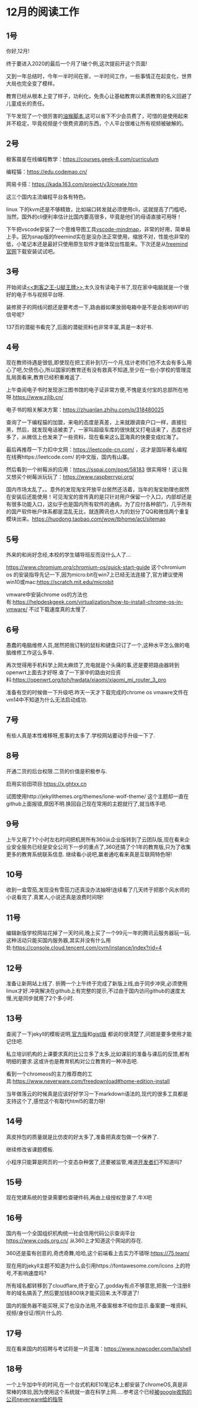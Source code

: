 # 12月的阅读工作

## 1号
你好,12月!

终于要进入2020的最后一个月了!破个例,这次提前开这个页面!

又到一年总结时，今年一半时间在家，一半时间工作，一些事情正在起变化，世界大局也完全变了模样。

教育已经从根本上变了样子，功利化，免责心让基础教育以素质教育的名义回避了儿童成长的责任。

下午发现了一个很厉害的[油猴脚本](https://greasyfork.org/zh-CN/scripts/407847-%E5%93%94%E5%93%A9%E5%93%94%E5%93%A9%E7%95%AA%E5%89%A7%E8%A7%A3%E9%94%81%E5%A4%A7%E4%BC%9A%E5%91%98-b%E7%AB%99%E8%A7%86%E9%A2%91%E4%B8%8B%E8%BD%BD-%E8%A7%A3%E6%9E%90-a%E7%AB%99%E8%A7%86%E9%A2%91%E4%B8%8B%E8%BD%BD-%E8%A7%A3%E6%9E%90-%E9%9B%86%E5%90%88%E4%BA%86%E4%BC%98%E9%85%B7-%E7%88%B1%E5%A5%87%E8%89%BA-%E8%85%BE%E8%AE%AF-%E8%8A%92%E6%9E%9C-%E4%B9%90%E8%A7%86-%E7%AD%89%E5%85%A8%E7%BD%91vip%E8%A7%86%E9%A2%91%E5%85%8D%E8%B4%B9%E7%A0%B4%E8%A7%A3%E5%8E%BB%E5%B9%BF%E5%91%8A-%E9%AB%98%E6%B8%85%E6%99%AE%E6%B8%85%E7%94%B5%E8%A7%86%E8%A7%82%E7%9C%8B-%E5%A2%9E%E5%8A%A0%E5%AF%B9%E6%89%8B%E6%9C%BA%E6%94%AF%E6%8C%81-%E6%8C%81%E7%BB%AD%E6%9B%B4%E6%96%B0),这可以省下不少会员费了，可惜的是使用起来并不稳定，毕竟视频是个很费资源的东西，个人平台很难让所有视频被破解的。

## 2号
极客晨星在线编程教学：https://courses.geek-8.com/curriculum

编程猫：https://edu.codemao.cn/

网易卡搭：https://kada.163.com/project/v3/create.htm

这三个国内主流编程平台各有特色。

linux 下的kvm还是不够精致，比如端口转发就必须使用cli，这就提高了门槛吧，当然，国外的cli便利率估计比国内要高很多，毕竟是他们的母语直接可用呀！

下午把vscode安装了一个思维导图工具[vscode-mindmap](https://blog.csdn.net/liuxiao723846/article/details/107414365)，非常的好用，简单易上手。因为snap版的freemind实在是没办法正常使用，缩放不对，性能也非常的低，小笔记本还是最好只使用原生软件才能体现出性能来。下次还是从[freemind官网](https://sourceforge.net/projects/freemind/)下载安装试试吧。

## 3号
开始阅读[<<刺客之王-U艇王牌>>](https://m.aqde.net:89/externalLinksController/chain/%E5%88%BA%E5%AE%A2%E4%B9%8B%E7%8E%8B%E2%80%94U%E8%89%87%E7%8E%8B%E7%89%8C%E5%A5%A5.pdf?ckey=xXogwG%2FtxvL%2BvcZDYcTY%2BGwJ4I9KdEkSbKVEfhiW1etMLwSlZi2Rm%2FZ3q204Ibo9),太久没有读电子书了,现在家中电脑就是一个很好的电子书与视频平台呀.

装修房子的网线问题还是要考虑一下,路由器如果放弱电箱中是不是会影响WIFI的信号呢?

137页的潜艇书看完了,后面的潜艇资料也非常丰富,真是一本好书.

## 4号
现在教师待遇是很低,即使现在把工资补到1万一个月,估计老师们也不太会有多么用心了吧,欠债伤心,所以国家的教育还有没有救真不知道,至少在一些小学校的管理混乱局面看来,教育已经积重难返了.

上午查阅电子书时发现浙江图书馆的电子证非常方便,不愧是支付宝的总部所在地呀.https://www.zjlib.cn/

电子书的相关解决方案：https://zhuanlan.zhihu.com/p/318480025

查询了一下编程猫的加盟，来电的态度是真差，上来就跟调查户口一样，直接拉黑，然后，就发现电话被卖了，一家叫超级车库的很快就又打电话来了，态度也好多了，从微信上也发来了一些资料，现在看来这么蓝海真的快要变成红海了。

最后再推荐一下力扣中文网：https://leetcode-cn.com/ ，这才是国际著名编程在线赛https://leetcode.com/ 的中文版，国内有山寨。

然后看到一个树莓派的应用：https://sspai.com/post/58183 很实用呀！这让我又想买个树莓派玩玩了：https://www.raspberrypi.org/

国内市场太乱了。。意外的发现淘宝开放平台居然还活着，当年的淘宝助理也居然在安装后还能使用！可见淘宝的宣传真的是只针对用户保留一个入口，内部却还是有很多功能入口，这似乎也是国内所有软件的通病，为了应付各种部门，几乎所有的国产软件帐户体系都是混乱无比，就连腾讯也人为的划分了QQ和微信两个重复模块出来。https://huodong.taobao.com/wow/tbhome/act/sitemap

## 5号
外来的和尚好念经,本校的学生辅导班反而没什么人了...

https://www.chromium.org/chromium-os/quick-start-guide 这个chromium os 的安装指导先记一下,因为micro:bit在win7上已经无法连接了,官方建议使用win10或mac:https://scratch.mit.edu/microbit

vmware中安装chrome os的方法也有:https://helpdeskgeek.com/virtualization/how-to-install-chrome-os-in-vmware/ 不过下载速度真的太慢了.

## 6号
愚蠢的电脑维修人员,居然把我订制的鼠标和键盘只订了一个,这种水平怎么做的电脑维修工作这么多年.

再次觉得用手机科学上网太麻烦了,充电就是个头痛的事,还是要把路由器转到openwrt上面去才好呀.查了一下家中的路由对应资料:https://openwrt.org/toh/hwdata/xiaomi/xiaomi_mi_router_3_pro

准备有空的时候做一下升级吧.昨天一天才下载完成的chrome os vmawre文件在vm14中不知道为什么无法启动成功.

## 7号
有些人真是本性难移呀,惹事的太多了.学校网站要动手升级一下了.

## 8号
开通二货的后台权限.二货的价值是积极参与.

启用实验田项目:https://x.ghtxx.cn

试图使用http://jekyllthemes.org/themes/lone-wolf-theme/ 这个主题却一直在github上面报错,原因不明.换回自己现在常用的主题就行了,就当练手吧.

## 9号
上午又用了1个小时左右时间把机房所有360从企业版转到了云团队版,现在看来企业安全服务已经是安全公司下一步的重点了,360还搞了个1年的教育版,只为了收集更多的教育系统联系信息.
继续看小说吧,赢者通吃看来真是互联网特色呀!

## 10号
收到一盒雪茄,发现没有雪茄刀还真没办法抽呀!连续看了几天终于把那个风水师的小说看完了.真累人,小说还真是浪费时间呀!

## 11号
编辑新版学校网站花掉了一天时间,晚上买了一个99元一年的腾讯云服务器玩一玩.这种活动只能买国内服务器,其实并没有什么用处:https://console.cloud.tencent.com/cvm/instance/index?rid=4

## 12号
准备让新网站上线了.
折腾一个上午终于完成了新版上线,由于同步冲突,必须使用linux才好.冲突解决在github上有完整的提示,不过由于国内访问github的速度太慢,光是同步就用了2个多小时.

## 13号
查阅了一下jekyll的模板说明,[官方版](https://jekyllcn.com/docs/drafts/)和[gist版](https://gist.github.com/jarodlee/c19207d083b7b9ad8fa4305a1db60abe) 都说的很清楚了,问题是要多使用才能记住吧.

私立培训机构的上课要求真的比公立多了太多,比如课前的准备与课后的反馈,都有明细的要求.这或许也是教育机构对公立教育的一种冲击吧.

看到一个chromeos的主力推荐商的工具:https://www.neverware.com/freedownload#home-edition-install

当年做落云的时候真是应该好好学习一下markdown语法的,现代的很多工具都是支持这个了,感觉这个有取代html5的潜力呀!

## 14号
真皮拎包的质量就是比仿皮的好太多了,准备把真皮包做一个保养了.

继续修改省课题模板.

小程序只能算是网页的一个变态杂种罢了,还要被监管,难道[开发者们](http://www.ruanyifeng.com/blog/2020/10/wechat-miniprogram-tutorial-part-one.html)不知道吗?

## 15号
现在党建系统的登录需要检查硬件码,再由上级授权登录了.牛X吧

## 16号
国内有一个全国组织机构统一社会信用代码公示查询平台 https://www.cods.org.cn/ 从360上才知道这个网站的存在.

360还是蛮有创意的,奇虎奇舞,哈哈,这个前端看上去实力不错呀:https://75.team/

现在用的jekyll主题不知道为什么会引用https://fontawesome.com/icons 上的符号,不影响速度吗?

所有域名都转移到了cloudflare,终于安心了,godday有点不够意思,把我一个注册8年的域名搞丢了,然后要加钱800块才能买回来.太不厚道了!

国内的服务器不能买呀,买了也没办法用,不备案根本不给你显示.备案要一堆资料,视频/身份证/照片什么的.

## 17号
现在看来国内的招聘与考试将是一片蓝海：https://www.nowcoder.com/ta/shell

## 18号
一个上午加中午的时间,在一个台式机和E10笔记本上都安装了chromeOS,真是非常棒的体验,因为使用这个系统就一直在科学上网.....参考这个已经[被google收购的公司neverware给的指导](https://guide.neverware.com/install-and-setup/home-edition/)
